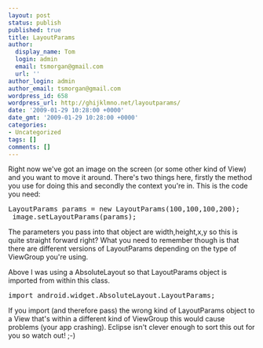 ```yaml
---
layout: post
status: publish
published: true
title: LayoutParams
author:
  display_name: Tom
  login: admin
  email: tsmorgan@gmail.com
  url: ''
author_login: admin
author_email: tsmorgan@gmail.com
wordpress_id: 658
wordpress_url: http://ghijklmno.net/layoutparams/
date: '2009-01-29 10:28:00 +0000'
date_gmt: '2009-01-29 10:28:00 +0000'
categories:
- Uncategorized
tags: []
comments: []
---
```

<!-- more -->

<p>Right now we've got an image on the screen (or some other kind of View) and you want to move it around. There's two things here, firstly the method you use for doing this and secondly the context you're in. This is the code you need:</p>

<pre>LayoutParams params = new LayoutParams(100,100,100,200);
 image.setLayoutParams(params);</pre>
The parameters you pass into that object are width,height,x,y so this is quite straight forward right? What you need to remember though is that there are different versions of LayoutParams depending on the type of ViewGroup you're using.</p>

<p>Above I was using a AbsoluteLayout so that LayoutParams object is imported from within this class.</p>

<pre>import android.widget.AbsoluteLayout.LayoutParams;</pre>
If you import (and therefore pass) the wrong kind of LayoutParams object to a View that's within a different kind of ViewGroup this would cause problems (your app crashing). Eclipse isn't clever enough to sort this out for you so watch out! ;-)</p>

